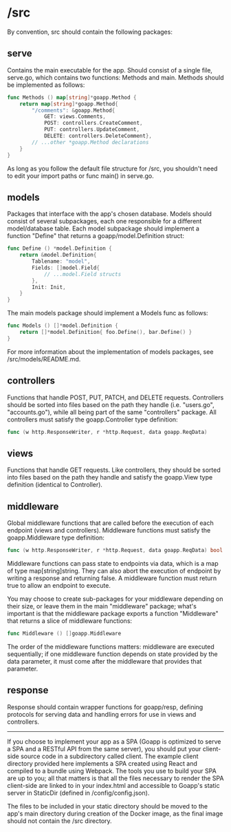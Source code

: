 # /src
By convention, src should contain the following packages:
## serve
Contains the main executable for the app. Should consist of a single
file, serve.go, which contains two functions: Methods and main.
Methods should be implemented as follows:
```go
func Methods () map[string]*goapp.Method {
	return map[string]*goapp.Method{
		"/comments": &goapp.Method{
			GET: views.Comments,
			POST: controllers.CreateComment,
			PUT: controllers.UpdateComment,
			DELETE: controllers.DeleteComment},
		// ...other *goapp.Method declarations
	}
}
```
As long as you follow the default file structure for /src, you shouldn't
need to edit your import paths or func main() in serve.go.
 
## models
Packages that interface with the app's chosen database.
Models should consist of several subpackages, each one responsible for a
different model/database table.
Each model subpackage should implement a function "Define" that returns a
goapp/model.Definition struct:
```go
func Define () *model.Definition {
	return &model.Definition{
		Tablename: "model",
		Fields: []model.Field{
			// ...model.Field structs
		},
		Init: Init,
	}
}
```
The main models package should implement a Models func as follows:
```go
func Models () []*model.Definition {
	return []*model.Definition{ foo.Define(), bar.Define() }
}
```
For more information about the implementation of models packages, see
/src/models/README.md.

## controllers
Functions that handle POST, PUT, PATCH, and DELETE requests.
Controllers should be sorted into files based on the path they handle
(i.e. "users.go", "accounts.go"), while all being part of the same
"controllers" package.
All controllers must satisfy the goapp.Controller type definition:
```go
func (w http.ResponseWriter, r *http.Request, data goapp.ReqData)
```
## views
Functions that handle GET requests.
Like controllers, they should be sorted into files based on the path they
handle and satisfy the goapp.View type definition (identical to Controller).

## middleware
Global middleware functions that are called before the execution of each
endpoint (views and controllers).
Middleware functions must satisfy the goapp.Middleware type definition:
```go
func (w http.ResponseWriter, r *http.Request, data goapp.ReqData) bool
```
Middleware functions can pass state to endpoints via data, which is a map of
type map[string]string. They can also abort the execution of endpoint by
writing a response and returning false. A middleware function must return
true to allow an endpoint to execute.

You may choose to create sub-packages for your middleware depending on their
size, or leave them in the main "middleware" package; what's important is that
the middleware package exports a function "Middleware" that returns a slice of middleware
functions:
```go
func Middleware () []goapp.Middleware
```
The order of the middleware functions matters: middleware are executed
sequentially; if one middleware function depends on state provided by the
data parameter, it must come after the middleware that provides that
parameter.

## response
Response should contain wrapper functions for goapp/resp, defining
protocols for serving data and handling errors for use in views and
controllers.

-----
If you choose to implement your app as a SPA (Goapp is optimized to serve a
SPA and a RESTful API from the same server), you should put your client-side
source code in a subdirectory called client. The example client directory
provided here implements a SPA created using React and compiled to a bundle
using Webpack. The tools you use to build your SPA are up to you; all that
matters is that all the files necessary to render the SPA client-side are
linked to in your index.html and accessible to Goapp's static server in
StaticDir (defined in /config/config.json).

The files to be included in your static directory should be moved to the
app's main directory during creation of the Docker image, as the final image
should not contain the /src directory.

